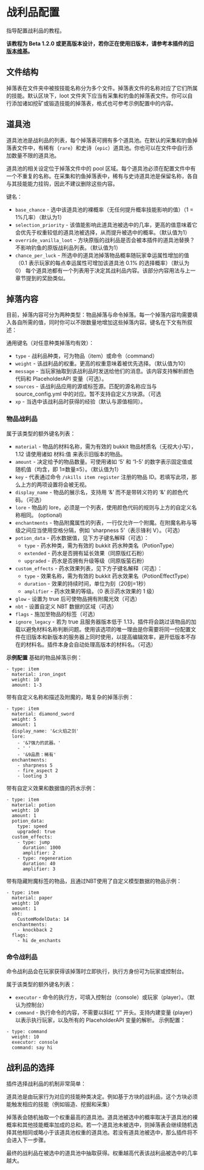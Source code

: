 # 战利品配置
指导配置战利品的教程。

**该教程为 Beta 1.2.0 或更高版本设计，若你正在使用旧版本，请参考本插件的[旧版本维基](https://github.com/Archy-X/AureliumSkills/wiki/Loot-Tables)。**

## 文件结构
掉落表在文件夹中被按技能名称分为多个文件。掉落表文件的名称对应了它们所属的技能。默认区块下，loot 文件夹下应当有采集和钓鱼的掉落表文件。你可以自行添加诸如挖矿或锻造技能的掉落表，格式也可参考示例配置中的内容。

## 道具池
道具池池是战利品的列表，每个掉落表可拥有多个道具池。在默认的采集和钓鱼掉落表文件中，有稀有（`rare`）和史诗（`epic`）道具池。你也可以在文件中自行添加数量不限的道具池。

道具池的相关设定位于掉落文件中的 pool 区域。每个道具池必须在配置文件中有一个不重复的名称。在采集和钓鱼掉落表中，稀有与史诗道具池是保留名称，各自与其技能能力挂钩，因此不建议删除这些内容。

键名：
- `base_chance` - 选中该道具池的裸概率（无任何提升概率技能影响的值）（1 = 1%几率）（默认为1）
- `selection_priority` - 该值能影响此道具池被选中的几率，更高的值意味着它会优先于权重较低的道具池被选择，从而提升被选中的概率。（默认值为1）
- `override_vanilla_loot` - 方块原版的战利品是否会被本插件的道具池替换？不影响钓鱼的原版战利品列表。（默认值为1）
- `chance_per_luck` - 所选中的道具池掉落物品概率随玩家幸运属性增加的值（0.1 表示玩家的每点幸运属性可增加该道具池 0.1% 的选择概率）（默认为0）
每个道具池都有一个列表用于决定其战利品内容。该部分内容用法与上一章节提到的奖励类似。

## 掉落内容
目前，掉落内容可分为两种类型：物品掉落与命令掉落。每一个掉落内容均需要填入各自所需的值，同时你可以不限数量地增加这些掉落内容。键名在下文有所叙述：

通用键名（对任意种类掉落均有效）：
- `type` - 战利品种类，可为物品（item）或命令（command）
- `weight` - 该战利品的权重。更高的权重意味着被优先选择。（默认值为10）
- `message` - 当玩家抽取到该战利品时发送给他们的消息。该内容支持解析颜色代码和 PlaceholderAPI 变量（可选）。
- `sources` - 该战利品应用的源或标签源。匹配的源名称应当与 source_config.yml 中的对应。暂不支持自定义方块源。（可选
- `xp` - 当选中该战利品时获得的经验（默认与源值相同）。

### 物品战利品

属于该类型的额外键名列表：
- `material` - 物品的材料名称，需为有效的 bukkit 物品材质名（无视大小写），1.12 请使用诸如 材料:值 来表示旧版本的物品。
- `amount` - 决定给予的物品数量。可使用诸如 ‘5’ 和 ‘1-5’ 的数字表示固定值或随机值（均含，即 1≤数量≤5）。（默认值为1）
- `key` - 代表通过命令 `/skills item register` 注册的物品 ID。若填写此项，那么上方的两项设置将会被无视。
- `display_name` - 物品的展示名，支持用 ‘&’ 而不是带转义符的 ‘\&’ 的颜色代码。（可选）
- `lore` - 物品的 lore，必须是一个列表，使用颜色代码的规则与上方的自定义名称相同。 (optional)
- `enchantments` - 物品附魔属性的列表，一行仅允许一个附魔。在附魔名称与等级之间应当使用空格分隔，例如 ‘sharpness 5’（表示锋利 V）。（可选）
- `potion_data` - 药水数据值，见下方子键名解释（可选）：
  - `type` - 药水种类，需为有效的 bukkit 药水种类名（PotionType）
  - `extended` - 药水是否拥有延长效果（同原版红石粉）
  - `upgraded` - 药水是否拥有升级等级（同原版萤石粉）
- `custom_effects` - 药水效果列表，见下方子键名解释（可选）：
  - `type` - 效果名称，需为有效的 bukkit 药水效果名（PotionEffectType）
  - `duration` - 效果的持续时间，单位为刻（20刻=1秒）
  - `amplifier` - 药水效果的等级。（0 表示药水效果的 1 级）
- `glow` - 设置为 true 后可使物品拥有附魔光效（可选）
- `nbt` - 设置自定义 NBT 数据的区域（可选）
- `flags` - 施加至物品的标签（可选）
- `ignore_legacy` - 若为 true 且服务器版本低于 1.13，插件将会跳过该物品的加载以避免材料名称判断问题。使用该选项的唯一理由是你需要将同一份配置文件在旧版本和新版本的服务器上同时使用，以提高编辑效率，避开低版本不存在的材料名。插件本身会自动处理高版本的材料名。（可选）

**示例配置**
基础的物品掉落示例：

```
- type: item
  material: iron_ingot
  weight: 10
  amount: 1-3
```

带有自定义名称和描述及附魔的，略复杂的掉落示例：

```
- type: item
  material: diamond_sword
  weight: 5
  amount: 1
  display_name: '&c火焰之剑'
  lore:
    - '&7强力的武器。'
    - ' '
    - '&9品质：稀有'
  enchantments:
    - sharpness 5
    - fire_aspect 2
    - looting 3
```

带有自定义效果和数据值的药水示例：

```
- type: item
  material: potion
  weight: 10
  amount: 1
  potion_data:
    type: speed
    upgraded: true
  custom_effects:
    - type: jump
      duration: 1000
      amplifier: 2
    - type: regeneration
      duration: 40
      amplifier: 3
```

带有隐藏附魔标签的物品，且通过NBT使用了自定义模型数据的物品示例：

```
- type: item
  material: paper
  weight: 10
  amount: 1
  nbt:
    CustomModelData: 14
  enchantments:
    - knockback 2
  flags:
    - hi de_enchants
```

### 命令战利品
命令战利品会在玩家获得该掉落时立即执行，执行方身份可为玩家或控制台。

属于该类型的额外键名列表：
- `executor` - 命令的执行方，可填入控制台（console）或玩家（player）。（默认为控制台）
- `command` - 执行命令的内容，不需要以斜杠 “/” 开头。支持内建变量 {player} 以表示执行玩家，以及所有的 PlaceholderAPI 变量的解析。
示例配置：

```
- type: command
  weight: 10
  executor: console
  command: say hi
```

## 战利品的选择
插件选择战利品的机制非常简单：

道具池是由玩家行为对应的技能种类决定。例如基于方块的战利品，这个方块必须能触发相应的技能（例如锻造、挖掘和采集）

掉落表会随机抽取一个权重最高的道具池。道具池被选中的概率取决于道具池的裸概率和其他技能概率加成的总和。若一个道具池未被选中，则掉落表会继续随机选择其他相同或略小于该道具池权重的道具池。若没有道具池被选中，那么插件将不会进入下一步骤。

最终的战利品在被选中的道具池中抽取获得。权重越高代表该战利品被选中的几率越大。
